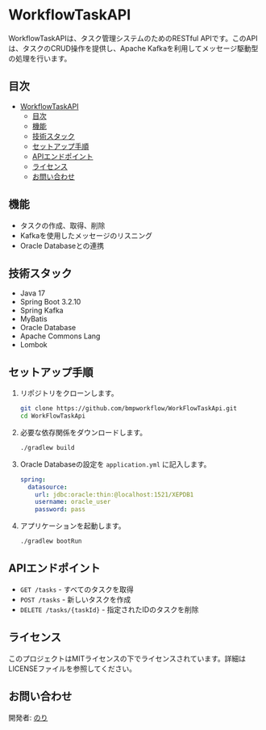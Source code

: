 # WorkflowTaskAPI

WorkflowTaskAPIは、タスク管理システムのためのRESTful APIです。このAPIは、タスクのCRUD操作を提供し、Apache Kafkaを利用してメッセージ駆動型の処理を行います。

## 目次

- [WorkflowTaskAPI](#workflowtaskapi)
  - [目次](#目次)
  - [機能](#機能)
  - [技術スタック](#技術スタック)
  - [セットアップ手順](#セットアップ手順)
  - [APIエンドポイント](#apiエンドポイント)
  - [ライセンス](#ライセンス)
  - [お問い合わせ](#お問い合わせ)

## 機能

- タスクの作成、取得、削除
- Kafkaを使用したメッセージのリスニング
- Oracle Databaseとの連携

## 技術スタック

- Java 17
- Spring Boot 3.2.10
- Spring Kafka
- MyBatis
- Oracle Database
- Apache Commons Lang
- Lombok

## セットアップ手順

1. リポジトリをクローンします。
   ```bash
   git clone https://github.com/bmpworkflow/WorkFlowTaskApi.git
   cd WorkFlowTaskApi
   ```

2. 必要な依存関係をダウンロードします。
   ```bash
   ./gradlew build
   ```

3. Oracle Databaseの設定を `application.yml` に記入します。
   ```yaml
   spring:
     datasource:
       url: jdbc:oracle:thin:@localhost:1521/XEPDB1
       username: oracle_user
       password: pass
   ```

4. アプリケーションを起動します。
   ```bash
   ./gradlew bootRun
   ```

## APIエンドポイント

- `GET /tasks` - すべてのタスクを取得
- `POST /tasks` - 新しいタスクを作成
- `DELETE /tasks/{taskId}` - 指定されたIDのタスクを削除

## ライセンス

このプロジェクトはMITライセンスの下でライセンスされています。詳細はLICENSEファイルを参照してください。

## お問い合わせ

開発者: [のり](mailto:nori@vbminigame.sakura.ne.jp)
